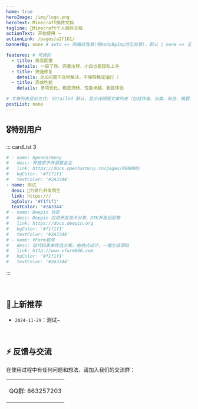 ```yaml
---
home: true
heroImage: /img/logo.png
heroText: Minecraft插件文档
tagline: 🚀Minecraft个人插件文档
actionText: 开始使用 →
actionLink: /pages/a2f161/
bannerBg: none # auto => 网格纹背景(有bodyBgImg时无背景)，默认 | none => 无 | '大图地址' | background: 自定义背景样式       提示：如发现文本颜色不适应你的背景时可以到palette.styl修改$bannerTextColor变量

features: # 可选的
  - title: 简易配置
    details: 一目了然，完善注释，小白也能轻松上手
  - title: 快速修复
    details: BUG问题不及时解决，不保障稳定运行（
  - title: 高效性能
    details: 多项优化，稳定流畅，性能卓越，极致体验

# 文章列表显示方式: detailed 默认，显示详细版文章列表（包括作者、分类、标签、摘要、分页等）| simple => 显示简约版文章列表（仅标题和日期）| none 不显示文章列表
postList: none
---
```


<style>
.become-sponsor {
  padding: 8px 20px;
  display: inline-block;
  color: #11a8cd;
  border-radius: 30px;
  box-sizing: border-box;
  border: 1px solid #11a8cd;
}
</style>

## 🎖特别用户

::: cardList 3

```yaml
# - name: OpenHarmony
#   desc: 开放原子开源基金会
#   link: https://docs.openharmony.cn/pages/000000/
#   bgColor: '#f1f1f1'
#   textColor: '#2A3344'
- name: 测试
  desc: 🚀为简化开发而生
  link: https:///
  bgColor: '#f1f1f1'
  textColor: '#2A3344'
# - name: Deepin 社区
#   desc: Deepin 应用开发技术分享、DTK开发经验等
#   link: https://docs.deepin.org
#   bgColor: '#f1f1f1'
#   textColor: '#2A3344'
# - name: VForm官网
#   desc: 低代码表单优选方案，拖拽式设计，一键生成源码
#   link: http://www.vform666.com
#   bgColor: '#f1f1f1'
#   textColor: '#2A3344'
```

:::

<br/>

## 🎉上新推荐

* `2024-11-29`：测试~

<br/>

## ⚡ 反馈与交流

在使用过程中有任何问题和想法，请加入我们的交流群：

<table>
  <tbody>
    <tr>
      <td align="center" valign="middle">
        <p>QQ群: 863257203</p>
      </td>
    </tr>
  </tbody>
</table>


[//]: # (<img :src="$withBase&#40;'/img/qrcode/qqq.webp'&#41;" alt="群号: 863257203" class="no-zoom" style="width:120px;margin: 10px;">)


<!-- AD -->
<div class="wwads-cn wwads-horizontal page-wwads" data-id="136"></div>
<style>
  .page-wwads{
    width:100%!important;
    min-height: 0;
    margin: 0;
  }
  .page-wwads .wwads-img img{
    width:80px!important;
  }
  .page-wwads .wwads-poweredby{
    width: 40px;
    position: absolute;
    right: 25px;
    bottom: 3px;
  }
  .wwads-content .wwads-text, .page-wwads .wwads-text{
    height: 100%;
    padding-top: 5px;
    display: block;
  }
</style>

